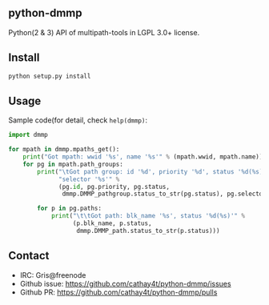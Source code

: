 python-dmmp
-----------
Python(2 & 3) API of multipath-tools in LGPL 3.0+ license.

## Install

```bash
python setup.py install
```

## Usage

Sample code(for detail, check `help(dmmp)`:

```python
import dmmp

for mpath in dmmp.mpaths_get():
    print("Got mpath: wwid '%s', name '%s'" % (mpath.wwid, mpath.name))
    for pg in mpath.path_groups:
        print("\tGot path group: id '%d', priority '%d', status '%d(%s)', "
              "selector '%s'" %
              (pg.id, pg.priority, pg.status,
               dmmp.DMMP_pathgroup.status_to_str(pg.status), pg.selector))

        for p in pg.paths:
            print("\t\tGot path: blk_name '%s', status '%d(%s)'" %
                  (p.blk_name, p.status,
                   dmmp.DMMP_path.status_to_str(p.status)))
```

## Contact
 * IRC: Gris@freenode
 * Github issue: https://github.com/cathay4t/python-dmmp/issues
 * Github PR: https://github.com/cathay4t/python-dmmp/pulls
